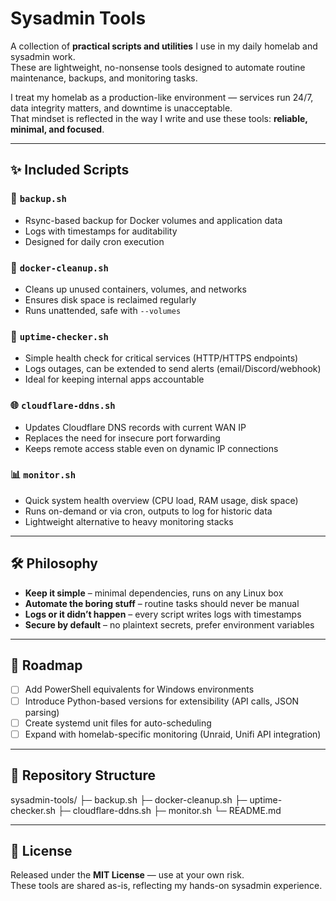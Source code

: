 # Sysadmin Tools

A collection of **practical scripts and utilities** I use in my daily homelab and sysadmin work.  
These are lightweight, no-nonsense tools designed to automate routine maintenance, backups, and monitoring tasks.  

I treat my homelab as a production-like environment — services run 24/7, data integrity matters, and downtime is unacceptable.  
That mindset is reflected in the way I write and use these tools: **reliable, minimal, and focused**.

---

## ✨ Included Scripts

### 🔄 `backup.sh`
- Rsync-based backup for Docker volumes and application data
- Logs with timestamps for auditability
- Designed for daily cron execution

### 🐳 `docker-cleanup.sh`
- Cleans up unused containers, volumes, and networks
- Ensures disk space is reclaimed regularly
- Runs unattended, safe with `--volumes`

### 📡 `uptime-checker.sh`
- Simple health check for critical services (HTTP/HTTPS endpoints)
- Logs outages, can be extended to send alerts (email/Discord/webhook)
- Ideal for keeping internal apps accountable

### 🌐 `cloudflare-ddns.sh`
- Updates Cloudflare DNS records with current WAN IP
- Replaces the need for insecure port forwarding
- Keeps remote access stable even on dynamic IP connections

### 📊 `monitor.sh`
- Quick system health overview (CPU load, RAM usage, disk space)
- Runs on-demand or via cron, outputs to log for historic data
- Lightweight alternative to heavy monitoring stacks

---

## 🛠️ Philosophy

- **Keep it simple** – minimal dependencies, runs on any Linux box  
- **Automate the boring stuff** – routine tasks should never be manual  
- **Logs or it didn’t happen** – every script writes logs with timestamps  
- **Secure by default** – no plaintext secrets, prefer environment variables  

---

## 🚀 Roadmap

- [ ] Add PowerShell equivalents for Windows environments  
- [ ] Introduce Python-based versions for extensibility (API calls, JSON parsing)  
- [ ] Create systemd unit files for auto-scheduling  
- [ ] Expand with homelab-specific monitoring (Unraid, Unifi API integration)  

---

## 📂 Repository Structure
sysadmin-tools/
├─ backup.sh
├─ docker-cleanup.sh
├─ uptime-checker.sh
├─ cloudflare-ddns.sh
├─ monitor.sh
└─ README.md


---

## 📜 License

Released under the **MIT License** — use at your own risk.  
These tools are shared as-is, reflecting my hands-on sysadmin experience.
